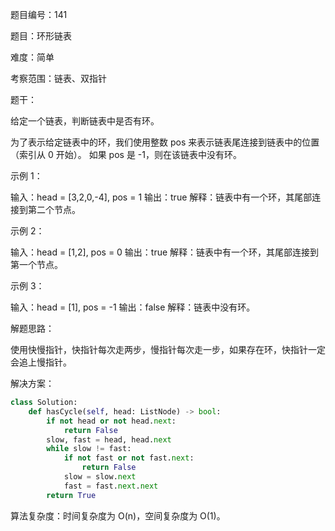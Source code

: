 题目编号：141

题目：环形链表

难度：简单

考察范围：链表、双指针

题干：

给定一个链表，判断链表中是否有环。

为了表示给定链表中的环，我们使用整数 pos 来表示链表尾连接到链表中的位置（索引从 0 开始）。 如果 pos 是 -1，则在该链表中没有环。

示例 1：

输入：head = [3,2,0,-4], pos = 1
输出：true
解释：链表中有一个环，其尾部连接到第二个节点。

示例 2：

输入：head = [1,2], pos = 0
输出：true
解释：链表中有一个环，其尾部连接到第一个节点。

示例 3：

输入：head = [1], pos = -1
输出：false
解释：链表中没有环。

解题思路：

使用快慢指针，快指针每次走两步，慢指针每次走一步，如果存在环，快指针一定会追上慢指针。

解决方案：

```python
class Solution:
    def hasCycle(self, head: ListNode) -> bool:
        if not head or not head.next:
            return False
        slow, fast = head, head.next
        while slow != fast:
            if not fast or not fast.next:
                return False
            slow = slow.next
            fast = fast.next.next
        return True
```

算法复杂度：时间复杂度为 O(n)，空间复杂度为 O(1)。